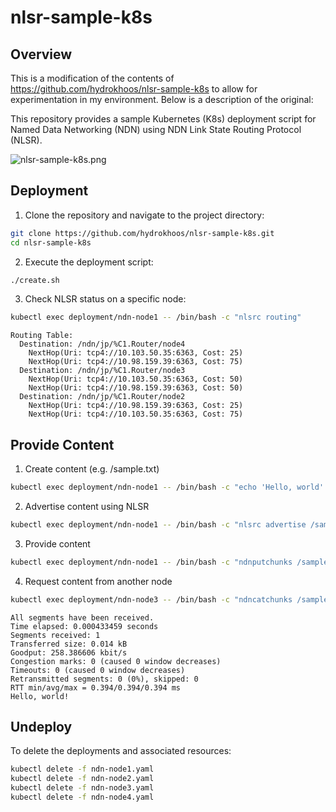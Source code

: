 # nlsr-sample-k8s

## Overview
This is a modification of the contents of https://github.com/hydrokhoos/nlsr-sample-k8s to allow for experimentation in my environment. Below is a description of the original:


This repository provides a sample Kubernetes (K8s) deployment script for Named Data Networking (NDN) using NDN Link State Routing Protocol (NLSR).

![nlsr-sample-k8s.png](nlsr-sample-k8s.png)

## Deployment
1. Clone the repository and navigate to the project directory:
```bash
git clone https://github.com/hydrokhoos/nlsr-sample-k8s.git
cd nlsr-sample-k8s
```

2. Execute the deployment script:
```bash
./create.sh
```

3. Check NLSR status on a specific node:
```bash
kubectl exec deployment/ndn-node1 -- /bin/bash -c "nlsrc routing"
```
```plain text
Routing Table:
  Destination: /ndn/jp/%C1.Router/node4
    NextHop(Uri: tcp4://10.103.50.35:6363, Cost: 25)
    NextHop(Uri: tcp4://10.98.159.39:6363, Cost: 75)
  Destination: /ndn/jp/%C1.Router/node3
    NextHop(Uri: tcp4://10.103.50.35:6363, Cost: 50)
    NextHop(Uri: tcp4://10.98.159.39:6363, Cost: 50)
  Destination: /ndn/jp/%C1.Router/node2
    NextHop(Uri: tcp4://10.98.159.39:6363, Cost: 25)
    NextHop(Uri: tcp4://10.103.50.35:6363, Cost: 75)
```

## Provide Content
1. Create content (e.g. /sample.txt)
```bash
kubectl exec deployment/ndn-node1 -- /bin/bash -c "echo 'Hello, world' > /sample.txt"
```

2. Advertise content using NLSR
```bash
kubectl exec deployment/ndn-node1 -- /bin/bash -c "nlsrc advertise /sample.txt"
```

3. Provide content
```bash
kubectl exec deployment/ndn-node1 -- /bin/bash -c "ndnputchunks /sample.txt < /sample.txt"
```

4. Request content from another node
```bash
kubectl exec deployment/ndn-node3 -- /bin/bash -c "ndncatchunks /sample.txt"
```
```plain text
All segments have been received.
Time elapsed: 0.000433459 seconds
Segments received: 1
Transferred size: 0.014 kB
Goodput: 258.386606 kbit/s
Congestion marks: 0 (caused 0 window decreases)
Timeouts: 0 (caused 0 window decreases)
Retransmitted segments: 0 (0%), skipped: 0
RTT min/avg/max = 0.394/0.394/0.394 ms
Hello, world!
```

## Undeploy
To delete the deployments and associated resources:
```bash
kubectl delete -f ndn-node1.yaml
kubectl delete -f ndn-node2.yaml
kubectl delete -f ndn-node3.yaml
kubectl delete -f ndn-node4.yaml
```
